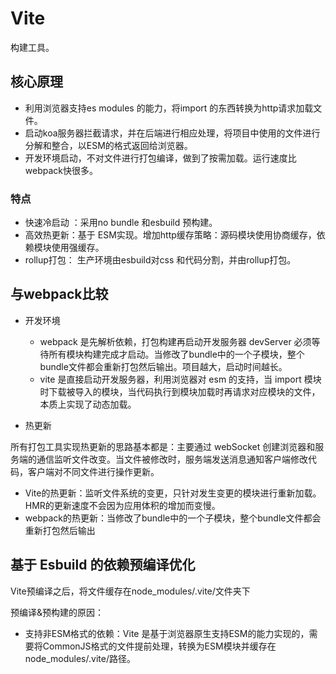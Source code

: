 # Vite

构建工具。

## 核心原理

- 利用浏览器支持es modules 的能力，将import 的东西转换为http请求加载文件。
- 启动koa服务器拦截请求，并在后端进行相应处理，将项目中使用的文件进行分解和整合，以ESM的格式返回给浏览器。
- 开发环境启动，不对文件进行打包编译，做到了按需加载。运行速度比webpack快很多。

### 特点

- 快速冷启动 ：采用no bundle 和esbuild 预构建。
- 高效热更新：基于 ESM实现。增加http缓存策略：源码模块使用协商缓存，依赖模块使用强缓存。
- rollup打包： 生产环境由esbuild对css 和代码分割，并由rollup打包。

## 与webpack比较

- 开发环境

  - webpack 是先解析依赖，打包构建再启动开发服务器 devServer 必须等待所有模块构建完成才启动。当修改了bundle中的一个子模块，整个bundle文件都会重新打包然后输出。项目越大，启动时间越长。
  - vite 是直接启动开发服务器，利用浏览器对 esm 的支持，当 import 模块时下载被导入的模块，当代码执行到模块加载时再请求对应模块的文件，本质上实现了动态加载。

- 热更新

所有打包工具实现热更新的思路基本都是：主要通过 webSocket 创建浏览器和服务端的通信监听文件改变。当文件被修改时，服务端发送消息通知客户端修改代码，客户端对不同文件进行操作更新。

- Vite的热更新：监听文件系统的变更，只针对发生变更的模块进行重新加载。HMR的更新速度不会因为应用体积的增加而变慢。
- webpack的热更新：当修改了bundle中的一个子模块，整个bundle文件都会重新打包然后输出

## 基于 Esbuild 的依赖预编译优化

Vite预编译之后，将文件缓存在node_modules/.vite/文件夹下

预编译&预构建的原因：

- 支持非ESM格式的依赖：Vite 是基于浏览器原生支持ESM的能力实现的，需要将CommonJS格式的文件提前处理，转换为ESM模块并缓存在node_modules/.vite/路径。
